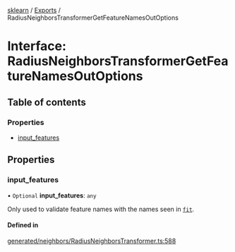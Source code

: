 [sklearn](../readme.md) / [Exports](../modules.md) / RadiusNeighborsTransformerGetFeatureNamesOutOptions

# Interface: RadiusNeighborsTransformerGetFeatureNamesOutOptions

## Table of contents

### Properties

- [input\_features](RadiusNeighborsTransformerGetFeatureNamesOutOptions.md#input_features)

## Properties

### input\_features

• `Optional` **input\_features**: `any`

Only used to validate feature names with the names seen in [`fit`](#sklearn.neighbors.RadiusNeighborsTransformer.fit "sklearn.neighbors.RadiusNeighborsTransformer.fit").

#### Defined in

[generated/neighbors/RadiusNeighborsTransformer.ts:588](https://github.com/transitive-bullshit/scikit-learn-ts/blob/367336a/packages/sklearn/src/generated/neighbors/RadiusNeighborsTransformer.ts#L588)
